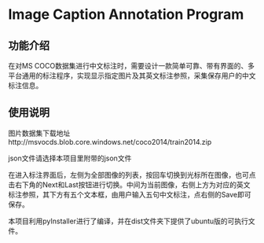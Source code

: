 # Image Caption Annotation Program
## 功能介绍
在对MS COCO数据集进行中文标注时，需要设计一款简单可靠、带有界面的、多平台通用的标注程序，实现显示指定图片及其英文标注参照，采集保存用户的中文标注信息。

## 使用说明
图片数据集下载地址http://msvocds.blob.core.windows.net/coco2014/train2014.zip

json文件请选择本项目里附带的json文件

在进入标注界面后，左侧为全部图像的列表，按回车切换到光标所在图像，也可点击右下角的Next和Last按钮进行切换。中间为当前图像，右侧上方为对应的英文标注参照，其下方有五个文本框，由用户输入五句中文标注，点右侧的Save即可保存。

本项目利用pyInstaller进行了编译，并在dist文件夹下提供了ubuntu版的可执行文件。
